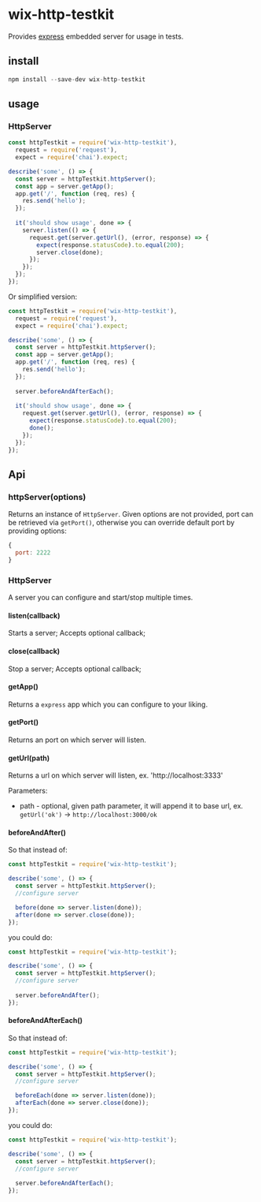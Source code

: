 # wix-http-testkit

Provides [express](http://expressjs.com/) embedded server for usage in tests.

## install

```js
npm install --save-dev wix-http-testkit
```

## usage

### HttpServer

```js
const httpTestkit = require('wix-http-testkit'),
  request = require('request'),
  expect = require('chai').expect;

describe('some', () => {
  const server = httpTestkit.httpServer();
  const app = server.getApp();
  app.get('/', function (req, res) {
    res.send('hello');
  });
  
  it('should show usage', done => {
    server.listen(() => {
      request.get(server.getUrl(), (error, response) => {
        expect(response.statusCode).to.equal(200);
        server.close(done);
      });
    });
  });
});
```

Or simplified version:

```js
const httpTestkit = require('wix-http-testkit'),
  request = require('request'),
  expect = require('chai').expect;

describe('some', () => {
  const server = httpTestkit.httpServer();
  const app = server.getApp();
  app.get('/', function (req, res) {
    res.send('hello');
  });
  
  server.beforeAndAfterEach();
  
  it('should show usage', done => {
    request.get(server.getUrl(), (error, response) => {
      expect(response.statusCode).to.equal(200);
      done();
    });
  });
});
```

## Api

### httpServer(options)
Returns an instance of `HttpServer`. Given options are not provided, port can be retrieved via `getPort()`, otherwise you can override default port by providing options:

```js
{
  port: 2222
}
```

### HttpServer
A server you can configure and start/stop multiple times.

#### listen(callback)
Starts a server; Accepts optional callback;

#### close(callback)
Stop a server; Accepts optional callback;

#### getApp()
Returns a `express` app which you can configure to your liking.

#### getPort()
Returns an port on which server will listen.

#### getUrl(path)
Returns a url on which server will listen, ex. 'http://localhost:3333'

Parameters:
 - path - optional, given path parameter, it will append it to base url, ex. `getUrl('ok')` -> `http://localhost:3000/ok`

#### beforeAndAfter()
So that instead of:

```js
const httpTestkit = require('wix-http-testkit');

describe('some', () => {
  const server = httpTestkit.httpServer();
  //configure server

  before(done => server.listen(done));
  after(done => server.close(done));
});
```

you could do:

```js
const httpTestkit = require('wix-http-testkit');

describe('some', () => {
  const server = httpTestkit.httpServer();
  //configure server
  
  server.beforeAndAfter();
});
```

#### beforeAndAfterEach()
So that instead of:

```js
const httpTestkit = require('wix-http-testkit');

describe('some', () => {
  const server = httpTestkit.httpServer();
  //configure server

  beforeEach(done => server.listen(done));
  afterEach(done => server.close(done));
});
```

you could do:

```js
const httpTestkit = require('wix-http-testkit');

describe('some', () => {
  const server = httpTestkit.httpServer();
  //configure server
  
  server.beforeAndAfterEach();
});
```